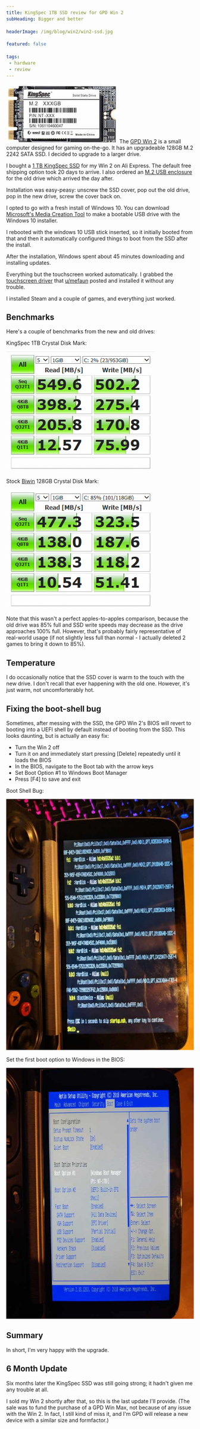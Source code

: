 ```yaml
---
title: KingSpec 1TB SSD review for GPD Win 2
subHeading: Bigger and better

headerImage: /img/blog/win2/win2-ssd.jpg

featured: false

tags:
 - hardware
 - review
---
```


<img class="left" src="/img/blog/win2/kingspec-1tb.jpg" alt="KingSpec SSD stock photo" /> The [GPD Win 2](https://gpd.hk/gdpwin2) is a small computer designed for gaming on-the-go. It has an upgradeable 128GB M.2 2242 SATA SSD. I decided to upgrade to a larger drive.

<!--more-->

I bought a [1 TB KingSpec SSD](https://www.aliexpress.com/item/Kingspec-120GB-HDD-22-42mm-NGFF-M2-SATA-SSD-Solid-State-Hard-Disk-Harddisk-Drive-for/32465074880.html?spm=a2g0s.9042311.0.0.7b364c4duOdIk5) for my Win 2 on Ali Express. The default free shipping option took 20 days to arrive. I also ordered an [M.2 USB enclosure](https://www.aliexpress.com/item/2015-New-products-Design-micro-hdd-box-usb-3-0-to-mSATA-2-5-suit-for/32506466451.html?spm=a2g0s.9042311.0.0.7b364c4duOdIk5) for the old drive which arrived the day after.

Installation was easy-peasy: unscrew the SSD cover, pop out the old drive, pop in the new drive, screw the cover back on.

I opted to go with a fresh install of Windows 10. You can download [Microsoft's Media Creation Tool](https://www.microsoft.com/en-us/software-download/windows10) to make a bootable USB drive with the Windows 10 installer.

I rebooted with the windows 10 USB stick inserted, so it initially booted from that and then it automatically configured things to boot from the SSD after the install.

After the installation, Windows spent about 45 minutes downloading and installing updates.

Everything but the touchscreen worked automatically. I grabbed the [touchscreen driver](https://www.reddit.com/r/gpdwin/comments/8ichgg/gpd_win_2_touch_driver_march_2018_with_download/) that [u/mefaun](https://www.reddit.com/user/mefaun) posted and installed it without any trouble.

I installed Steam and a couple of games, and everything just worked.

## Benchmarks

Here's a couple of benchmarks from the new and old drives:

<div class="row">
  <div class="col-md-6">
  <p>KingSpec 1TB Crystal Disk Mark:</p>
  <p><img alt="KingSpec 1TB Crystal Disk Mark" src="/img/blog/win2/kingspec-1tb-cdm.png"/></p>
  </div>
  <div class="col-md-6">
  <p>Stock <a href="http://www.biwin.com.cn/en/">Biwin</a> 128GB Crystal Disk Mark:</p>
  <p><img alt="Stock Biwin 128GB Crystal Disk Mark" src="/img/blog/win2/biwin-128gb-cdm.png"/></p>
  </div>
</div>

Note that this wasn't a perfect apples-to-apples comparison, because the old drive was 85% full and SSD write speeds may decrease as the drive approaches 100% full. However, that's probably fairly representative of real-world usage (if not slightly less full than normal - I actually deleted 2 games to bring it down to 85%).

## Temperature

I do occasionally notice that the SSD cover is warm to the touch with the new drive. I don't recall that ever happening with the old one. However, it's just warm, not uncomforterably hot.

## Fixing the boot-shell bug

Sometimes, after messing with the SSD, the GPD Win 2's BIOS will revert to booting into a UEFI shell by default instead of booting from the SSD. This looks daunting, but is actually an easy fix:

* Turn the Win 2 off
* Turn it on and immediately start pressing [Delete] repeatedly until it loads the BIOS
* In the BIOS, navigate to the Boot tab with the arrow keys
* Set Boot Option #1 to Windows Boot Manager
* Press [F4] to save and exit

<div class="row">
  <div class="col-md-6">
  <p>Boot Shell Bug:</p>
  <p><img alt="UEFI shell" src="/img/blog/win2/uefi-shell.jpg"/></p>
  </div>
  <div class="col-md-6">
  <p>Set the first boot option to Windows in the BIOS:</p>
  <p><img alt="Stock Biwin 128GB Crystal Disk Mark" src="/img/blog/win2/bios.jpg"/></p>
  </div>
</div>

## Summary

In short, I'm very happy with the upgrade.

## 6 Month Update

Six months later the KingSpec SSD was still going strong; it hadn't given me any trouble at all. 

I sold my Win 2 shortly after that, so this is the last update I'll provide. (The sale was to fund the purchase of a GPD Win Max, not because of any issue with the Win 2. In fact, I still kind of miss it, and I'm GPD will release a new device with a similar size and formfactor.)
